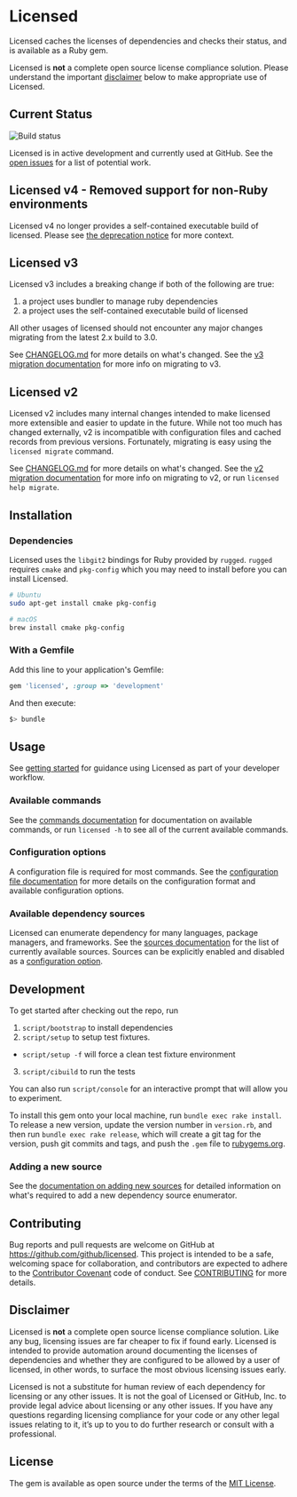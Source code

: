 # Licensed

Licensed caches the licenses of dependencies and checks their status, and is available as a Ruby gem.

Licensed is **not** a complete open source license compliance solution. Please understand the important [disclaimer](#disclaimer) below to make appropriate use of Licensed.

## Current Status

![Build status](https://github.com/github/licensed/workflows/Test/badge.svg)

Licensed is in active development and currently used at GitHub.  See the [open issues](https://github.com/github/licensed/issues) for a list of potential work.

## Licensed v4 - **Removed support for non-Ruby environments**

Licensed v4 no longer provides a self-contained executable build of licensed.  Please see [the deprecation notice](https://github.com/github/licensed/issues/585) for more context.

## Licensed v3

Licensed v3 includes a breaking change if both of the following are true:

1. a project uses bundler to manage ruby dependencies
2. a project uses the self-contained executable build of licensed

All other usages of licensed should not encounter any major changes migrating from the latest 2.x build to 3.0.  

See [CHANGELOG.md](./CHANGELOG.md) for more details on what's changed.
See the [v3 migration documentation](./docs/migrations/v3.md) for more info on migrating to v3.

## Licensed v2

Licensed v2 includes many internal changes intended to make licensed more extensible and easier to update in the future.  While not too much has changed externally, v2 is incompatible with configuration files and cached records from previous versions.  Fortunately, migrating is easy using the `licensed migrate` command.

See [CHANGELOG.md](./CHANGELOG.md) for more details on what's changed.
See the [v2 migration documentation](./docs/migrations/v2.md) for more info on migrating to v2, or run `licensed help migrate`.

## Installation

### Dependencies

Licensed uses the `libgit2` bindings for Ruby provided by `rugged`. `rugged` requires `cmake` and `pkg-config` which you may need to install before you can install Licensed.

```bash
# Ubuntu
sudo apt-get install cmake pkg-config

# macOS
brew install cmake pkg-config
```

### With a Gemfile

Add this line to your application's Gemfile:

```ruby
gem 'licensed', :group => 'development'
```

And then execute:

```bash
$> bundle
```

## Usage

See [getting started](./docs/getting_started.md) for guidance using Licensed as part of your developer workflow.

### Available commands

See the [commands documentation](./docs/commands) for documentation on available commands, or run `licensed -h` to see all of the current available commands.

### Configuration options

A configuration file is required for most commands.  See the [configuration file documentation](./docs/configuration.md) for more details on the configuration format and available configuration options.

### Available dependency sources

Licensed can enumerate dependency for many languages, package managers, and frameworks.  See the [sources documentation](./docs/sources) for the list of currently available sources.  Sources can be explicitly enabled and disabled as a [configuration option](./docs/configuration/dependency_source_enumerators.md).

## Development

To get started after checking out the repo, run

1. `script/bootstrap` to install dependencies
2. `script/setup` to setup test fixtures.
  - `script/setup -f` will force a clean test fixture environment
3. `script/cibuild` to run the tests

You can also run `script/console` for an interactive prompt that will allow you to experiment.

To install this gem onto your local machine, run `bundle exec rake install`. To release a new version, update the version number in `version.rb`, and then run `bundle exec rake release`, which will create a git tag for the version, push git commits and tags, and push the `.gem` file to [rubygems.org](https://rubygems.org).

### Adding a new source

See the [documentation on adding new sources](./docs/adding_a_new_source.md) for detailed information on what's required to add a new dependency source enumerator.

## Contributing

Bug reports and pull requests are welcome on GitHub at https://github.com/github/licensed. This project is intended to be a safe, welcoming space for collaboration, and contributors are expected to adhere to the [Contributor Covenant](http://contributor-covenant.org/) code of conduct.  See [CONTRIBUTING](CONTRIBUTING.md) for more details.

## Disclaimer

Licensed is **not** a complete open source license compliance solution. Like any bug, licensing issues are far cheaper to fix if found early. Licensed is intended to provide automation around documenting the licenses of dependencies and whether they  are configured to be allowed by a user of licensed, in other words, to surface the most obvious licensing issues early.

Licensed is not a substitute for human review of each dependency for licensing or any other issues. It is not the goal of Licensed or GitHub, Inc. to provide legal advice about licensing or any other issues. If you have any questions regarding licensing compliance for your code or any other legal issues relating to it, it’s up to you to do further research or consult with a professional.

## License

The gem is available as open source under the terms of the [MIT License](http://opensource.org/licenses/MIT).

